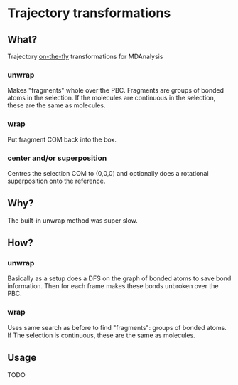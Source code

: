 # Trajectory transformations #


## What? ###

Trajectory [on-the-fly](https://www.mdanalysis.org/2020/03/09/on-the-fly-transformations/) transformations for MDAnalysis

### unwrap ####

Makes "fragments" whole over the PBC. Fragments are groups of bonded atoms in the selection. If the molecules are continuous in the selection, these are the same as molecules.

### wrap ####

Put fragment COM back into the box.

### center and/or superposition ####

Centres the selection COM to (0,0,0) and optionally does a rotational superposition onto the reference.

## Why? ###

The built-in unwrap method was super slow.

## How? ###


### unwrap ####

Basically as a setup does a DFS on the graph of bonded atoms to save bond information. Then for each frame makes these bonds unbroken over the PBC.

### wrap ####

Uses same search as before to find "fragments": groups of bonded atoms. If The selection is continuous, these are the same as molecules.

## Usage ##
TODO